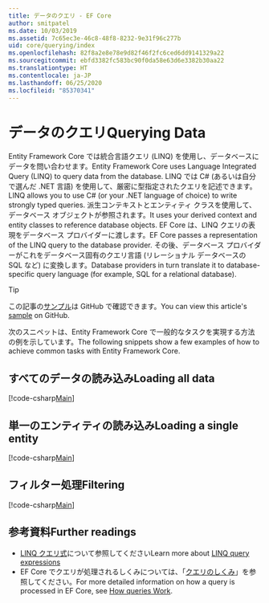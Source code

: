 ```yaml
---
title: データのクエリ - EF Core
author: smitpatel
ms.date: 10/03/2019
ms.assetid: 7c65ec3e-46c8-48f8-8232-9e31f96c277b
uid: core/querying/index
ms.openlocfilehash: 82f8a2e8e78e9d82f46f2fc6ced6dd9141329a22
ms.sourcegitcommit: ebfd3382fc583bc90f0da58e63d6e3382b30aa22
ms.translationtype: HT
ms.contentlocale: ja-JP
ms.lasthandoff: 06/25/2020
ms.locfileid: "85370341"
---
```

# <a name="querying-data"></a><span data-ttu-id="25d3d-102">データのクエリ</span><span class="sxs-lookup"><span data-stu-id="25d3d-102">Querying Data</span></span>

<span data-ttu-id="25d3d-103">Entity Framework Core では統合言語クエリ (LINQ) を使用し、データベースにデータを問い合わせます。</span><span class="sxs-lookup"><span data-stu-id="25d3d-103">Entity Framework Core uses Language Integrated Query (LINQ) to query data from the database.</span></span> <span data-ttu-id="25d3d-104">LINQ では C# (あるいは自分で選んだ .NET 言語) を使用して、厳密に型指定されたクエリを記述できます。</span><span class="sxs-lookup"><span data-stu-id="25d3d-104">LINQ allows you to use C# (or your .NET language of choice) to write strongly typed queries.</span></span> <span data-ttu-id="25d3d-105">派生コンテキストとエンティティ クラスを使用して、データベース オブジェクトが参照されます。</span><span class="sxs-lookup"><span data-stu-id="25d3d-105">It uses your derived context and entity classes to reference database objects.</span></span> <span data-ttu-id="25d3d-106">EF Core は、LINQ クエリの表現をデータベース プロバイダーに渡します。</span><span class="sxs-lookup"><span data-stu-id="25d3d-106">EF Core passes a representation of the LINQ query to the database provider.</span></span> <span data-ttu-id="25d3d-107">その後、データベース プロバイダーがこれをデータベース固有のクエリ言語 (リレーショナル データベースの SQL など) に変換します。</span><span class="sxs-lookup"><span data-stu-id="25d3d-107">Database providers in turn translate it to database-specific query language (for example, SQL for a relational database).</span></span>

> [!TIP]
> <span data-ttu-id="25d3d-108">この記事の[サンプル](https://github.com/dotnet/EntityFramework.Docs/tree/master/samples/core/Querying)は GitHub で確認できます。</span><span class="sxs-lookup"><span data-stu-id="25d3d-108">You can view this article's [sample](https://github.com/dotnet/EntityFramework.Docs/tree/master/samples/core/Querying) on GitHub.</span></span>

<span data-ttu-id="25d3d-109">次のスニペットは、Entity Framework Core で一般的なタスクを実現する方法の例を示しています。</span><span class="sxs-lookup"><span data-stu-id="25d3d-109">The following snippets show a few examples of how to achieve common tasks with Entity Framework Core.</span></span>

## <a name="loading-all-data"></a><span data-ttu-id="25d3d-110">すべてのデータの読み込み</span><span class="sxs-lookup"><span data-stu-id="25d3d-110">Loading all data</span></span>

[!code-csharp[Main](../../../samples/core/Querying/Basics/Sample.cs#LoadingAllData)]

## <a name="loading-a-single-entity"></a><span data-ttu-id="25d3d-111">単一のエンティティの読み込み</span><span class="sxs-lookup"><span data-stu-id="25d3d-111">Loading a single entity</span></span>

[!code-csharp[Main](../../../samples/core/Querying/Basics/Sample.cs#LoadingSingleEntity)]

## <a name="filtering"></a><span data-ttu-id="25d3d-112">フィルター処理</span><span class="sxs-lookup"><span data-stu-id="25d3d-112">Filtering</span></span>

[!code-csharp[Main](../../../samples/core/Querying/Basics/Sample.cs#Filtering)]

## <a name="further-readings"></a><span data-ttu-id="25d3d-113">参考資料</span><span class="sxs-lookup"><span data-stu-id="25d3d-113">Further readings</span></span>

- <span data-ttu-id="25d3d-114">[LINQ クエリ式](/dotnet/csharp/programming-guide/concepts/linq/basic-linq-query-operations)について参照してください</span><span class="sxs-lookup"><span data-stu-id="25d3d-114">Learn more about [LINQ query expressions](/dotnet/csharp/programming-guide/concepts/linq/basic-linq-query-operations)</span></span>
- <span data-ttu-id="25d3d-115">EF Core でクエリが処理されるしくみについては、「[クエリのしくみ](xref:core/querying/how-query-works)」を参照してください。</span><span class="sxs-lookup"><span data-stu-id="25d3d-115">For more detailed information on how a query is processed in EF Core, see [How queries Work](xref:core/querying/how-query-works).</span></span>
